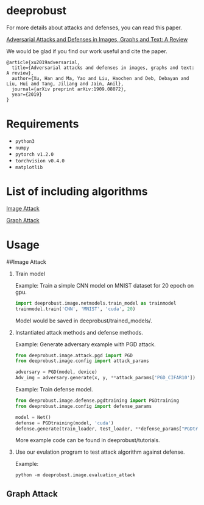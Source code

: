 # deeprobust
For more details about attacks and defenses, you can read this paper.

[Adversarial Attacks and Defenses in Images, Graphs and Text: A Review](https://arxiv.org/pdf/1909.08072.pdf)

We would be glad if you find our work useful and cite the paper.

```
@article{xu2019adversarial,
  title={Adversarial attacks and defenses in images, graphs and text: A review},
  author={Xu, Han and Ma, Yao and Liu, Haochen and Deb, Debayan and Liu, Hui and Tang, Jiliang and Jain, Anil},
  journal={arXiv preprint arXiv:1909.08072},
  year={2019}
}
```

# Requirements
* `python3`
* `numpy`
* `pytorch v1.2.0`
* `torchvision v0.4.0`
* `matplotlib`

# List of including algorithms
[Image Attack](#image-attack)

[Graph Attack](#graph-attack)



# Usage
##Image Attack
1. Train model

    Example: Train a simple CNN model on MNIST dataset for 20 epoch on gpu.
    ```python
    import deeprobust.image.netmodels.train_model as trainmodel
    trainmodel.train('CNN', 'MNIST', 'cuda', 20)
    ```
    Model would be saved in deeprobust/trained_models/.

2. Instantiated attack methods and defense methods.

    Example: Generate adversary example with PGD attack.
    ```python
    from deeprobust.image.attack.pgd import PGD
    from deeprobust.image.config import attack_params

    adversary = PGD(model, device)
    Adv_img = adversary.generate(x, y, **attack_params['PGD_CIFAR10'])
    ```

    Example: Train defense model.
    ```python
    from deeprobust.image.defense.pgdtraining import PGDtraining
    from deeprobust.image.config import defense_params

    model = Net()
    defense = PGDtraining(model, 'cuda')
    defense.generate(train_loader, test_loader, **defense_params["PGDtraining_MNIST"])
    ```
    More example code can be found in deeprobust/tutorials.

3. Use our evulation program to test attack algorithm against defense.

    Example:
    ```
    python -m deeprobust.image.evaluation_attack 
    ```
## Graph Attack    
